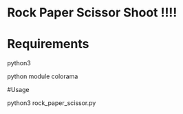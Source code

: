 # Rock Paper Scissor Shoot !!!!

# Requirements

python3

python module colorama

#Usage

python3 rock_paper_scissor.py
